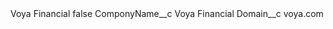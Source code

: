 <?xml version="1.0" encoding="UTF-8"?>
<CustomMetadata xmlns="http://soap.sforce.com/2006/04/metadata" xmlns:xsi="http://www.w3.org/2001/XMLSchema-instance" xmlns:xsd="http://www.w3.org/2001/XMLSchema">
    <label>Voya Financial</label>
    <protected>false</protected>
    <values>
        <field>ComponyName__c</field>
        <value xsi:type="xsd:string">Voya Financial</value>
    </values>
    <values>
        <field>Domain__c</field>
        <value xsi:type="xsd:string">voya.com</value>
    </values>
</CustomMetadata>
